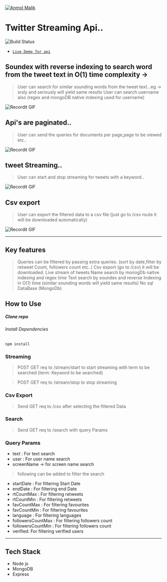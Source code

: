 <a href="http://anmolmalik.me"><img src="https://cfcdnpull-creativefreedoml.netdna-ssl.com/wp-content/uploads/2017/06/Twitter-featured.png?s=200" title="Anmol malik" alt="Anmol Malik"></a>

# Twitter Streaming Api.. 
![Build Status](http://img.shields.io/travis/badges/badgerbadgerbadger.svg?style=flat-square)
- <a href="https://innovaccer-backend-assignment.herokuapp.com/search?text=modi&perPage=100" target="_blank">`Live Demo for api`</a>
## Soundex with reverse indexing to search word from the tweet text in O(1) time complexity -> 
> User can search for similar sounding words from the tweet text...eg -> srsly and seriously will yield same results
> User can search username also (regex and mongoDB native indexing used for username)

![Recordit GIF](http://g.recordit.co/Ftln25crlZ.gif)


## Api's are paginated..
> User can send the queries for documents per page,page to be viewed etc..

![Recordit GIF](http://g.recordit.co/5Ldm5cFkhw.gif)

## tweet Streaming..
> User can start and stop streaming for tweets with a keyword..

![Recordit GIF](http://g.recordit.co/aSujtEDzJq.gif)

## Csv export
> User can export the filtered data to a csv file (just go to /csv route it will be downloaded automatically)

![Recordit GIF](http://g.recordit.co/bdMu4fIlrO.gif)

---

## Key features
> Queries can be filtered by passing extra queries. (sort by date,filter by retweet Count, followers count etc..)
> Csv export (go to /csv) it will be downloaded.
> Live stream of tweets
> Name search by monogDb naitve indexing and regex time
> Text search by soundex and reverse Indexing in O(1) time (similar sounding words will yield same results)
> No sql DataBase (MongoDb)

## How to Use

##### Clone repo

###### Install Dependencies

```npm install```

### Streaming

> POST GET req to /stream/start to start streaming with term to be searched (term: Keyword to be searched)

> POST GET req to /stream/stop to stop streaming

### Csv Export

> Send GET req to /csv after selecting the filtered Data

### Search

> Send GET req to /search with query Params
### Query Params
- text : For text search
- user : For user name search
- screenName -> for screen name search
> following can be added to filter the search
- startDate : For filtering Start Date
- endDate : For filtering end Date
- rtCountMax : For filtering retweets
- rtCountMin : For filtering retweets
- favCountMax : For filtering favourites
- favCountMin : For filtering favourites
- language : For filtering languages
- followersCountMax : For filtering followers count 
- followersCountMin : For filtering followers count 
- verified: For filtering verified users 
---
## Tech Stack
- Node js
- MongoDB
- Express


